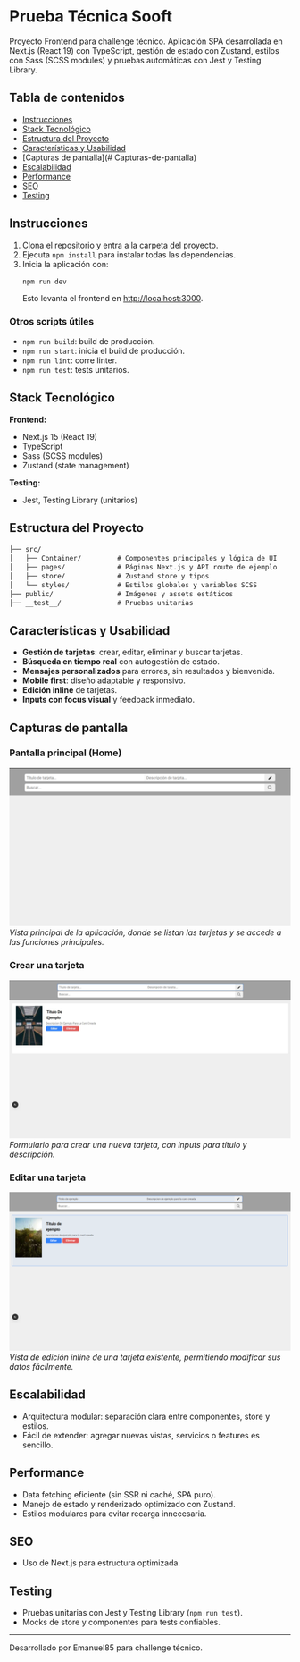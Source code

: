 
# Prueba Técnica Sooft

Proyecto Frontend para challenge técnico. Aplicación SPA desarrollada en Next.js (React 19) con TypeScript, gestión de estado con Zustand, estilos con Sass (SCSS modules) y pruebas automáticas con Jest y Testing Library.

## Tabla de contenidos

- [Instrucciones](#instrucciones)
- [Stack Tecnológico](#stack-tecnológico)
- [Estructura del Proyecto](#estructura-del-proyecto)
- [Características y Usabilidad](#características-y-usabilidad)
- [Capturas de pantalla](# Capturas-de-pantalla)
- [Escalabilidad](#escalabilidad)
- [Performance](#performance)
- [SEO](#seo)
- [Testing](#testing)

## Instrucciones

1. Clona el repositorio y entra a la carpeta del proyecto.
2. Ejecuta `npm install` para instalar todas las dependencias.
3. Inicia la aplicación con:
	```bash
	npm run dev
	```
	Esto levanta el frontend en [http://localhost:3000](http://localhost:3000).

### Otros scripts útiles

- `npm run build`: build de producción.
- `npm run start`: inicia el build de producción.
- `npm run lint`: corre linter.
- `npm run test`: tests unitarios.

## Stack Tecnológico

**Frontend:**
- Next.js 15 (React 19)
- TypeScript
- Sass (SCSS modules)
- Zustand (state management)

**Testing:**
- Jest, Testing Library (unitarios)

## Estructura del Proyecto

```
├── src/
│   ├── Container/         # Componentes principales y lógica de UI
│   ├── pages/             # Páginas Next.js y API route de ejemplo
│   ├── store/             # Zustand store y tipos
│   └── styles/            # Estilos globales y variables SCSS
├── public/                # Imágenes y assets estáticos
├── __test__/              # Pruebas unitarias
```


## Características y Usabilidad

- **Gestión de tarjetas**: crear, editar, eliminar y buscar tarjetas.
- **Búsqueda en tiempo real** con autogestión de estado.
- **Mensajes personalizados** para errores, sin resultados y bienvenida.
- **Mobile first**: diseño adaptable y responsivo.
- **Edición inline** de tarjetas.
- **Inputs con focus visual** y feedback inmediato.

## Capturas de pantalla

### Pantalla principal (Home)
![Pantalla Home](./documentacion/screnshot_home.png)
*Vista principal de la aplicación, donde se listan las tarjetas y se accede a las funciones principales.*

### Crear una tarjeta
![Crear tarjeta](./documentacion/screenshot_CreateCard.jpg)
*Formulario para crear una nueva tarjeta, con inputs para título y descripción.*

### Editar una tarjeta
![Editar tarjeta](./documentacion/screenshot_EditCard.png)
*Vista de edición inline de una tarjeta existente, permitiendo modificar sus datos fácilmente.*

## Escalabilidad

- Arquitectura modular: separación clara entre componentes, store y estilos.
- Fácil de extender: agregar nuevas vistas, servicios o features es sencillo.

## Performance

- Data fetching eficiente (sin SSR ni caché, SPA puro).
- Manejo de estado y renderizado optimizado con Zustand.
- Estilos modulares para evitar recarga innecesaria.

## SEO

- Uso de Next.js para estructura optimizada.

## Testing

- Pruebas unitarias con Jest y Testing Library (`npm run test`).
- Mocks de store y componentes para tests confiables.

---

Desarrollado por Emanuel85 para challenge técnico.

